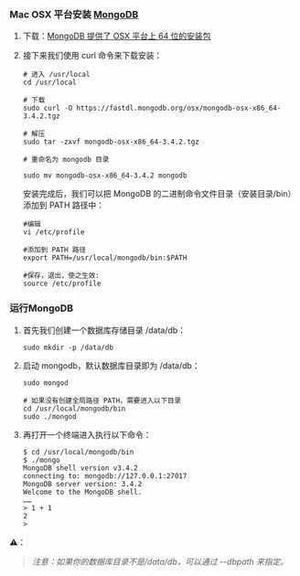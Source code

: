 ### Mac OSX 平台安装 [MongoDB](http://www.runoob.com/mongodb/mongodb-tutorial.html)

1. 下载：[MongoDB 提供了 OSX 平台上 64 位的安装包](https://www.mongodb.com/download-center#community)

2. 接下来我们使用 curl 命令来下载安装：

   ```shell
   # 进入 /usr/local
   cd /usr/local
   
   # 下载
   sudo curl -O https://fastdl.mongodb.org/osx/mongodb-osx-x86_64-3.4.2.tgz
   
   # 解压
   sudo tar -zxvf mongodb-osx-x86_64-3.4.2.tgz
   
   # 重命名为 mongodb 目录
   
   sudo mv mongodb-osx-x86_64-3.4.2 mongodb
   ```

   安装完成后，我们可以把 MongoDB 的二进制命令文件目录（安装目录/bin）添加到 PATH 路径中：

   ```shell
   #编辑
   vi /etc/profile
   
   #添加到 PATH 路径
   export PATH=/usr/local/mongodb/bin:$PATH
   
   #保存，退出，使之生效:
   source /etc/profile
   ```

### 运行MongoDB

1. 首先我们创建一个数据库存储目录 /data/db：

   ```shell
   sudo mkdir -p /data/db
   ```

2. 启动 mongodb，默认数据库目录即为 /data/db：

   ```shell
   sudo mongod
   
   # 如果没有创建全局路径 PATH，需要进入以下目录
   cd /usr/local/mongodb/bin
   sudo ./mongod
   ```

3. 再打开一个终端进入执行以下命令：

   ```shell
   $ cd /usr/local/mongodb/bin 
   $ ./mongo
   MongoDB shell version v3.4.2
   connecting to: mongodb://127.0.0.1:27017
   MongoDB server version: 3.4.2
   Welcome to the MongoDB shell.
   ……
   > 1 + 1
   2
   > 
   ```

⚠️：

> *注意：如果你的数据库目录不是/data/db，可以通过 --dbpath 来指定。*

